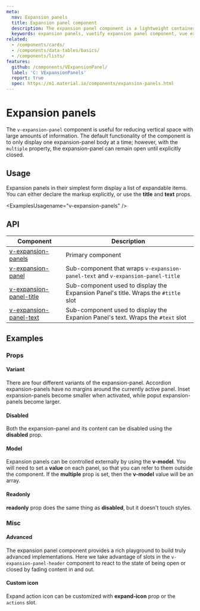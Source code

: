 ```yaml
---
meta:
  nav: Expansion panels
  title: Expansion panel component
  description: The expansion panel component is a lightweight container that hides information behind expandable and contractable containers.
  keywords: expansion panels, vuetify expansion panel component, vue expansion panel component
related:
  - /components/cards/
  - /components/data-tables/basics/
  - /components/lists/
features:
  github: /components/VExpansionPanel/
  label: 'C: VExpansionPanels'
  report: true
  spec: https://m1.material.io/components/expansion-panels.html
---
```


# Expansion panels

The `v-expansion-panel` component is useful for reducing vertical space with large amounts of information. The default functionality of the component is to only display one expansion-panel body at a time; however, with the `multiple` property, the expansion-panel can remain open until explicitly closed.

<!-- ![expansion-panels Entry](https://cdn.vuetifyjs.com/docs/images/components-temp/v-expansion-panels/v-expansion-panels-entry.png) -->

<PageFeatures />

## Usage

Expansion panels in their simplest form display a list of expandable items. You can either declare the markup explicitly, or use the **title** and **text** props.

<ExamplesUsagename="v-expansion-panels" />

<PromotedEntry />

## API

| Component | Description |
| - | - |
| [v-expansion-panels](/api/v-expansion-panels/) | Primary component |
| [v-expansion-panel](/api/v-expansion-panel/) | Sub-component that wraps `v-expansion-panel-text` and `v-expansion-panel-title` |
| [v-expansion-panel-title](/api/v-expansion-panel-title/) | Sub-component used to display the Expansion Panel's title. Wraps the `#title` slot |
| [v-expansion-panel-text](/api/v-expansion-panel-text/) | Sub-component used to display the Expanion Panel's text. Wraps the `#text` slot |

<ApiInline hide-links />

## Examples

### Props

#### Variant

There are four different variants of the expansion-panel. Accordion expansion-panels have no margins around the currently active panel. Inset expansion-panels become smaller when activated, while poput expansion-panels become larger.

<ExamplesExample file="v-expansion-panels/prop-variant" />

#### Disabled

Both the expansion-panel and its content can be disabled using the **disabled** prop.

<ExamplesExample file="v-expansion-panels/prop-disabled" />

<!-- #### Focusable

The expansion-panel headers can be made focusable with the prop **focusable**.

<ExamplesExample file="v-expansion-panels/prop-focusable" /> -->

#### Model

Expansion panels can be controlled externally by using the **v-model**. You will need to set a **value** on each panel, so that you can refer to them outside the component. If the **multiple** prop is set, then the **v-model** value will be an array.

<ExamplesExample file="v-expansion-panels/prop-model" />

#### Readonly

**readonly** prop does the same thing as **disabled**, but it doesn't touch styles.

<ExamplesExample file="v-expansion-panels/prop-readonly" />

### Misc

#### Advanced

The expansion panel component provides a rich playground to build truly advanced implementations. Here we take advantage of slots in the `v-expansion-panel-header` component to react to the state of being open or closed by fading content in and out.

<ExamplesExample file="v-expansion-panels/misc-advanced" />

#### Custom icon

Expand action icon can be customized with **expand-icon** prop or the `actions` slot.

<ExamplesExample file="v-expansion-panels/misc-custom-icons" />
